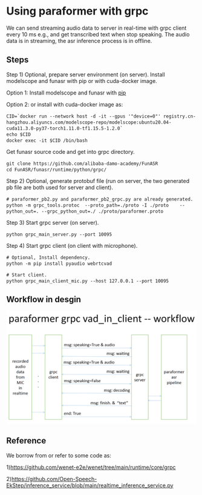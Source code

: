 # Using paraformer with grpc
We can send streaming audio data to server in real-time with grpc client every 10 ms e.g., and get transcribed text when stop speaking.
The audio data is in streaming, the asr inference process is in offline.


## Steps

Step 1) Optional, prepare server environment (on server).  Install modelscope and funasr with pip or with cuda-docker image.

Option 1: Install modelscope and funasr with [pip](https://github.com/alibaba-damo-academy/FunASR#installation)

Option 2: or install with cuda-docker image as: 

```
CID=`docker run --network host -d -it --gpus '"device=0"' registry.cn-hangzhou.aliyuncs.com/modelscope-repo/modelscope:ubuntu20.04-cuda11.3.0-py37-torch1.11.0-tf1.15.5-1.2.0`
echo $CID
docker exec -it $CID /bin/bash
```
Get funasr source code and get into grpc directory.
```
git clone https://github.com/alibaba-damo-academy/FunASR
cd FunASR/funasr/runtime/python/grpc/
```


Step 2) Optional, generate protobuf file (run on server, the two generated pb file are both used for server and client).
```
# paraformer_pb2.py and paraformer_pb2_grpc.py are already generated.
python -m grpc_tools.protoc  --proto_path=./proto -I ./proto    --python_out=. --grpc_python_out=./ ./proto/paraformer.proto
```

Step 3) Start grpc server (on server).
```
python grpc_main_server.py --port 10095
```

Step 4) Start grpc client (on client with microphone).
```
# Optional, Install dependency.
python -m pip install pyaudio webrtcvad
```
```
# Start client.
python grpc_main_client_mic.py --host 127.0.0.1 --port 10095
```


## Workflow in desgin
![avatar](proto/workflow.png)


## Reference
We borrow from or refer to some code as:

1)https://github.com/wenet-e2e/wenet/tree/main/runtime/core/grpc

2)https://github.com/Open-Speech-EkStep/inference_service/blob/main/realtime_inference_service.py
